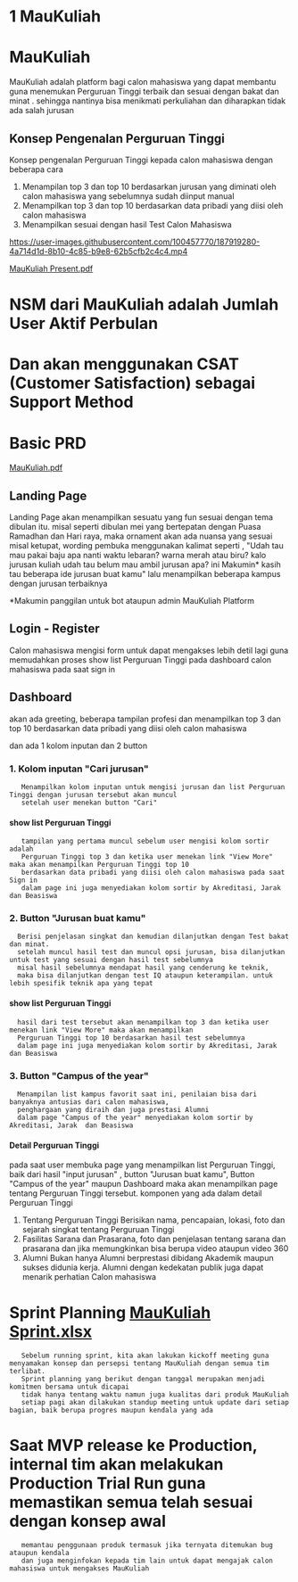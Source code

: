 # 1 MauKuliah

# MauKuliah
MauKuliah adalah platform bagi calon mahasiswa yang dapat membantu guna menemukan Perguruan Tinggi terbaik dan sesuai dengan bakat dan minat . sehingga nantinya bisa menikmati perkuliahan dan diharapkan tidak ada salah jurusan

## Konsep Pengenalan Perguruan Tinggi
Konsep pengenalan Perguruan Tinggi kepada calon mahasiswa dengan beberapa cara 
1. Menampilan top 3 dan top 10 berdasarkan jurusan yang diminati oleh calon mahasiswa yang sebelumnya sudah diinput manual 
2. Menampilkan top 3 dan top 10 berdasarkan data pribadi yang diisi oleh calon mahasiswa
3. Menampilkan sesuai dengan hasil Test Calon Mahasiswa



https://user-images.githubusercontent.com/100457770/187919280-4a714d1d-8b10-4c85-b9e8-62b5cfb2c4c4.mp4

[MauKuliah Present.pdf](https://github.com/itsmaru/MauKuliah/files/9469992/MauKuliah.Present.pdf)


# NSM dari MauKuliah adalah Jumlah User Aktif Perbulan

# Dan akan menggunakan CSAT (Customer Satisfaction) sebagai Support Method

# Basic PRD
[MauKuliah.pdf](https://github.com/itsmaru/MauKuliah/files/9469964/MauKuliah.pdf)

## Landing Page
Landing Page akan menampilkan sesuatu yang fun sesuai dengan tema dibulan itu. misal seperti dibulan mei yang bertepatan dengan Puasa Ramadhan dan Hari raya, maka ornament akan ada nuansa yang sesuai misal ketupat, wording pembuka menggunakan kalimat seperti , "Udah tau mau pakai baju apa nanti waktu lebaran? warna merah atau biru? kalo jurusan kuliah udah tau belum mau ambil jurusan apa? ini Makumin* kasih tau beberapa ide jurusan buat kamu" lalu menampilkan beberapa kampus dengan jurusan terbaiknya

*Makumin panggilan untuk bot ataupun admin MauKuliah Platform

## Login - Register
Calon mahasiswa mengisi form untuk dapat mengakses lebih detil lagi guna memudahkan proses show list Perguruan Tinggi pada dashboard calon mahasiswa pada saat sign in

## Dashboard
akan ada greeting, beberapa tampilan profesi dan menampilkan top 3 dan top 10 berdasarkan data pribadi yang diisi oleh calon mahasiswa

dan ada 1 kolom inputan dan 2 button  
### 1. Kolom inputan "Cari jurusan"
       Menampilkan kolom inputan untuk mengisi jurusan dan list Perguruan Tinggi dengan jurusan tersebut akan muncul 
       setelah user menekan button "Cari"
  #### show list Perguruan Tinggi
       tampilan yang pertama muncul sebelum user mengisi kolom sortir adalah
       Perguruan Tinggi top 3 dan ketika user menekan link "View More" maka akan menampilkan Perguruan Tinggi top 10
       berdasarkan data pribadi yang diisi oleh calon mahasiswa pada saat Sign in
       dalam page ini juga menyediakan kolom sortir by Akreditasi, Jarak dan Beasiswa
       
### 2. Button "Jurusan buat kamu"
      Berisi penjelasan singkat dan kemudian dilanjutkan dengan Test bakat dan minat.
      setelah muncul hasil test dan muncul opsi jurusan, bisa dilanjutkan untuk test yang sesuai dengan hasil test sebelumnya
      misal hasil sebelumnya mendapat hasil yang cenderung ke teknik,
      maka bisa dilanjutkan dengan test IQ ataupun keterampilan. untuk lebih spesifik teknik apa yang tepat   
   #### show list Perguruan Tinggi
      hasil dari test tersebut akan menampilkan top 3 dan ketika user menekan link "View More" maka akan menampilkan
      Perguruan Tinggi top 10 berdasarkan hasil test sebelumnya
      dalam page ini juga menyediakan kolom sortir by Akreditasi, Jarak dan Beasiswa

### 3. Button "Campus of the year"
      Menampilan list kampus favorit saat ini, penilaian bisa dari banyaknya antusias dari calon mahasiswa,
      penghargaan yang diraih dan juga prestasi Alumni
      dalam page "Campus of the year" menyediakan kolom sortir by Akreditasi, Jarak  dan Beasiswa

#### Detail Perguruan Tinggi
pada saat user membuka page yang menampilkan list Perguruan Tinggi, baik dari hasil "input jurusan" ,
button "Jurusan buat kamu", Button "Campus of the year" maupun Dashboard maka akan menampilkan page tentang Perguruan Tinggi tersebut.
komponen yang ada dalam detail Perguruan Tinggi
1. Tentang Perguruan Tinggi
Berisikan nama, pencapaian, lokasi, foto dan sejarah singkat tentang Perguruan Tinggi
2. Fasilitas
Sarana dan Prasarana, foto dan penjelasan tentang sarana dan prasarana dan jika memungkinkan bisa berupa video ataupun video 360
3. Alumni
Bukan hanya Alumni berprestasi dibidang Akademik maupun sukses didunia kerja. Alumni dengan kedekatan publik juga dapat menarik perhatian Calon mahasiswa

# Sprint Planning [MauKuliah Sprint.xlsx](https://github.com/itsmaru/MauKuliah/files/9469983/MauKuliah.Sprint.xlsx)

       Sebelum running sprint, kita akan lakukan kickoff meeting guna menyamakan konsep dan persepsi tentang MauKuliah dengan semua tim terlibat.
       Sprint planning yang berikut dengan tanggal merupakan menjadi komitmen bersama untuk dicapai
       tidak hanya tentang waktu namun juga kualitas dari produk MauKuliah
       setiap pagi akan dilakukan standup meeting untuk update dari setiap bagian, baik berupa progres maupun kendala yang ada


# Saat MVP release ke Production, internal tim akan melakukan Production Trial Run guna memastikan semua telah sesuai dengan konsep awal
       memantau penggunaan produk termasuk jika ternyata ditemukan bug ataupun kendala 
       dan juga menginfokan kepada tim lain untuk dapat mengajak calon mahasiswa untuk mengakses MauKuliah
       
